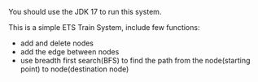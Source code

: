 You should use the JDK 17 to run this system.

This is a simple ETS Train System, include few functions:
- add and delete nodes
- add the edge between nodes
- use breadth first search(BFS) to find the path from the node(starting point) to node(destination node)
